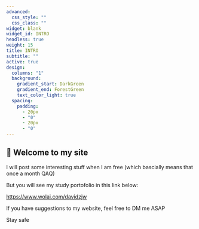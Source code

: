```yaml
---
advanced:
  css_style: ""
  css_class: ""
widget: blank
widget_id: INTRO
headless: true
weight: 15
title: INTRO
subtitle: ""
active: true
design:
  columns: "1"
  background:
    gradient_start: DarkGreen
    gradient_end: ForestGreen
    text_color_light: true
  spacing:
    padding:
      - 20px
      - "0"
      - 20px
      - "0"
---
```

## 👋 Welcome to my site

I﻿ will post some interesting stuff when I am free (which bascially means that once a month QAQ)

B﻿ut you will see my study portofolio in this link below:

<https://www.wolai.com/davidzjw>

I﻿f you have suggestions to my website, feel free to DM me ASAP

S﻿tay safe
